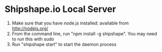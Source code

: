 # Shipshape.io Local Server
1. Make sure that you have node.js installed: available from http://nodejs.org/
2. From the command line, run "npm install -g shipshape". You may need to run this with sudo
3. Run "shipshape start" to start the daemon process
